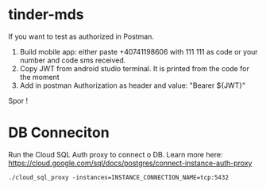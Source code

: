 # tinder-mds

If you want to test as authorized in Postman.
1. Build mobile app: either paste +40741198606 with 111 111 as code or your number and code sms received.
2. Copy JWT from android studio terminal. It is printed from the code for the moment
3. Add in postman Authorization as header and value: "Bearer ${JWT}"

Spor !

# DB Conneciton

Run the Cloud SQL Auth proxy to connect o DB. Learn more here: https://cloud.google.com/sql/docs/postgres/connect-instance-auth-proxy
```
./cloud_sql_proxy -instances=INSTANCE_CONNECTION_NAME=tcp:5432
```